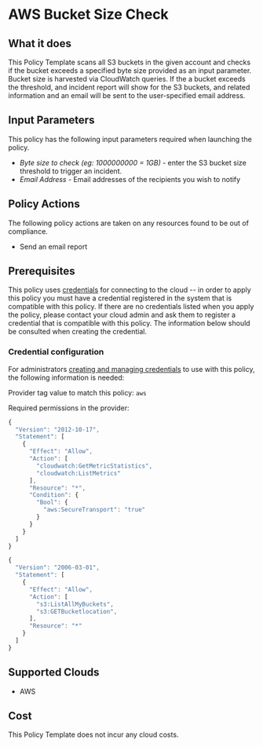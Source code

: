 # AWS Bucket Size Check

## What it does

This Policy Template scans all S3 buckets in the given account and checks if the bucket exceeds a specified byte size provided as an input parameter. Bucket size is harvested via CloudWatch queries. If the a bucket exceeds the threshold, and incident report will show for the S3 buckets, and related information and an email will be sent to the user-specified email address.

## Input Parameters

This policy has the following input parameters required when launching the policy.

- *Byte size to check (eg: 1000000000 = 1GB)* - enter the S3 bucket size threshold to trigger an incident.
- *Email Address* - Email addresses of the recipients you wish to notify

## Policy Actions

The following policy actions are taken on any resources found to be out of compliance.

- Send an email report

## Prerequisites

This policy uses [credentials](https://docs.rightscale.com/policies/users/guides/credential_management.html) for connecting to the cloud -- in order to apply this policy you must have a credential registered in the system that is compatible with this policy. If there are no credentials listed when you apply the policy, please contact your cloud admin and ask them to register a credential that is compatible with this policy. The information below should be consulted when creating the credential.

### Credential configuration

For administrators [creating and managing credentials](https://docs.rightscale.com/policies/users/guides/credential_management.html) to use with this policy, the following information is needed:

Provider tag value to match this policy: `aws`

Required permissions in the provider:

```javascript
{
  "Version": "2012-10-17",
  "Statement": [
    {
      "Effect": "Allow",
      "Action": [
        "cloudwatch:GetMetricStatistics",
        "cloudwatch:ListMetrics"
      ],
      "Resource": "*",
      "Condition": {
        "Bool": {
          "aws:SecureTransport": "true"
        }
      }
    }
  ]
}

{
  "Version": "2006-03-01",
  "Statement": [
    {
      "Effect": "Allow",
      "Action": [
        "s3:ListAllMyBuckets",
        "s3:GETBucketlocation",
      ],
      "Resource": "*"
    }
  ]
}
```

## Supported Clouds

- AWS

## Cost

This Policy Template does not incur any cloud costs.

